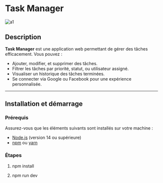 # Task Manager


![a1](https://github.com/user-attachments/assets/7fa07eca-07ea-413f-83d6-872f6eb33409)


## Description

**Task Manager** est une application web permettant de gérer des tâches efficacement. Vous pouvez :
- Ajouter, modifier, et supprimer des tâches.
- Filtrer les tâches par priorité, statut, ou utilisateur assigné.
- Visualiser un historique des tâches terminées.
- Se connecter via Google ou Facebook pour une expérience personnalisée.

---

## Installation et démarrage

### Prérequis

Assurez-vous que les éléments suivants sont installés sur votre machine :
- [Node.js](https://nodejs.org/) (version 14 ou supérieure)
- [npm](https://www.npmjs.com/) ou [yarn](https://yarnpkg.com/)

### Étapes

1. npm install

2. npm run dev
